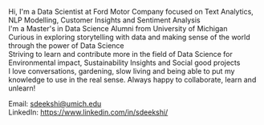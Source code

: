 Hi, I'm a Data Scientist at Ford Motor Company focused on Text Analytics, NLP Modelling, Customer Insights and Sentiment Analysis <br>
I'm a Master's in Data Science Alumni from University of Michigan <br>
Curious in exploring storytelling with data and making sense of the world through the power of Data Science<br>
Striving to learn and contribute more in the field of Data Science for Environmental impact, Sustainability Insights and Social good projects <br>
I love conversations, gardening, slow living and being able to put my knowledge to use in the real sense. 
Always happy to collaborate, learn and unlearn! <br>

Email: sdeekshi@umich.edu <br> 
LinkedIn: https://www.linkedin.com/in/sdeekshi/ <br>
<!---
sdeekshi/sdeekshi is a ✨ special ✨ repository because its `README.md` (this file) appears on your GitHub profile.
You can click the Preview link to take a look at your changes.
--->

